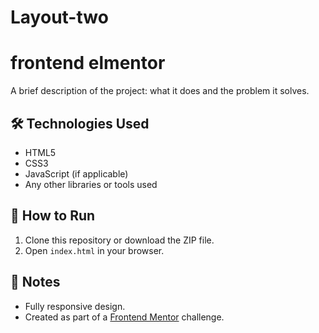 # Layout-two
# frontend elmentor

A brief description of the project: what it does and the problem it solves.


## 🛠️ Technologies Used
- HTML5  
- CSS3  
- JavaScript (if applicable)  
- Any other libraries or tools used  

## 🚀 How to Run
1. Clone this repository or download the ZIP file.
2. Open `index.html` in your browser.

## 📌 Notes
- Fully responsive design.
- Created as part of a [Frontend Mentor](https://www.frontendmentor.io/) challenge.
